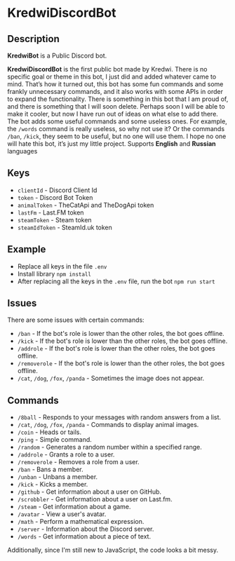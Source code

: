 # KredwiDiscordBot

## Description
**KredwiBot** is a Public Discord bot.

**KredwiDiscordBot** is the first public bot made by Kredwi.
There is no specific goal or theme in this bot, I just did and added whatever came to mind. That’s how it turned out, this bot has some fun commands and some frankly unnecessary commands, and it also works with some APIs in order to expand the functionality. There is something in this bot that I am proud of, and there is something that I will soon delete. Perhaps soon I will be able to make it cooler, but now I have run out of ideas on what else to add there. The bot adds some useful commands and some useless ones. For example, the `/words` command is really useless, so why not use it? Or the commands `/ban`, `/kick`, they seem to be useful, but no one will use them. I hope no one will hate this bot, it’s just my little project.
Supports **English** and **Russian** languages

## Keys
- `clientId` - Discord Client Id
- `token` - Discord Bot Token
- `animalToken` - TheCatApi and TheDogApi token
- `lastFm` - Last.FM token
- `steamToken` - Steam token
- `steamIdToken` - SteamId.uk token

## Example
- Replace all keys in the file `.env`
- Install library `npm install`
- After replacing all the keys in the `.env` file, run the bot `npm run start`

## Issues
There are some issues with certain commands:
- `/ban` - If the bot's role is lower than the other roles, the bot goes offline.
- `/kick` - If the bot's role is lower than the other roles, the bot goes offline.
- `/addrole` - If the bot's role is lower than the other roles, the bot goes offline.
- `/removerole` - If the bot's role is lower than the other roles, the bot goes offline.
- `/cat`, `/dog`, `/fox`, `/panda` - Sometimes the image does not appear.

## Commands
- `/8ball` - Responds to your messages with random answers from a list.
- `/cat`, `/dog`, `/fox`, `/panda` - Commands to display animal images.
- `/coin` - Heads or tails.
- `/ping` - Simple command.
- `/random` - Generates a random number within a specified range.
- `/addrole` - Grants a role to a user.
- `/removerole` - Removes a role from a user.
- `/ban` - Bans a member.
- `/unban` - Unbans a member.
- `/kick` - Kicks a member.
- `/github` - Get information about a user on GitHub.
- `/scrobbler` - Get information about a user on Last.fm.
- `/steam` - Get information about a game.
- `/avatar` - View a user's avatar.
- `/math` - Perform a mathematical expression.
- `/server` - Information about the Discord server.
- `/words` - Get information about a piece of text.

Additionally, since I'm still new to JavaScript, the code looks a bit messy.
